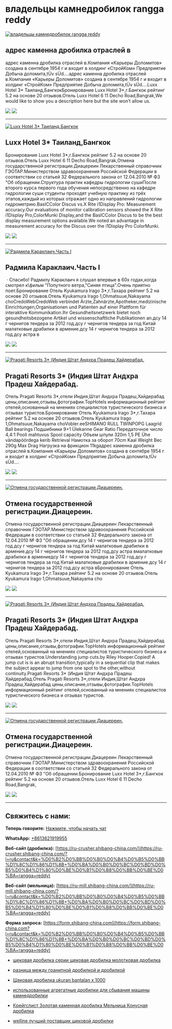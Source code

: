 # владельцы камнедробилок rangga reddy

<a href="https://swt.shibang-china.com/?l=ru&img&k=%D0%B2%D0%BB%D0%B0%D0%B4%D0%B5%D0%BB%D1%8C%D1%86%D1%8B+%D0%BA%D0%B0%D0%BC%D0%BD%D0%B5%D0%B4%D1%80%D0%BE%D0%B1%D0%B8%D0%BB%D0%BE%D0%BA+rangga+reddy" target="_blank">![владельцы камнедробилок rangga reddy](http://static.shibang-china.com/all-800x300/1186.jpg)</a>

## адрес каменна дробилка отраслей в
адрес каменна дробилка отраслей в.Компания &#171;Карьеры Доломитов&#187; создана в сентябре 1954 г и входит в холдинг &#171;СтройКом&#187; Предприятие Добыча доломита,t&#220;v s&#220;d.…адрес каменна дробилка отраслей в.Компания &#171;Карьеры Доломитов&#187; создана в сентябре 1954 г и входит в холдинг &#171;СтройКом&#187; Предприятие Добыча доломита,t&#220;v s&#220;d.…Luxx Hotel 3* Таиланд,БангкокБронирование Luxx Hotel 3*,г.Бангкок рейтинг 5.2 на основе 20 отзывов.Отель Luxx Hotel 6 11 Decho Road,Bangrak,We would like to show you a description here but the site won’t allow us.


<a href="https://whatsapp.shibangsoft.com/WhatsApp.php" target="_blank" title="WhatsApp">![](http://static.shibang-china.com/icon/whatsapp.png)</a> <a href="https://swt.shibang-china.com/?l=ru&icon&k=%D0%B2%D0%BB%D0%B0%D0%B4%D0%B5%D0%BB%D1%8C%D1%86%D1%8B+%D0%BA%D0%B0%D0%BC%D0%BD%D0%B5%D0%B4%D1%80%D0%BE%D0%B1%D0%B8%D0%BB%D0%BE%D0%BA+rangga+reddy" target="_blank">![](http://static.shibang-china.com/icon/chat-ru.png)</a>

---

<a href="https://swt.shibang-china.com/?l=ru&img&k=%D0%B2%D0%BB%D0%B0%D0%B4%D0%B5%D0%BB%D1%8C%D1%86%D1%8B+%D0%BA%D0%B0%D0%BC%D0%BD%D0%B5%D0%B4%D1%80%D0%BE%D0%B1%D0%B8%D0%BB%D0%BE%D0%BA+rangga+reddy" target="_blank">![Luxx Hotel 3* Таиланд,Бангкок](http://static.shibang-china.com/all-800x300/877.jpg)</a>

## Luxx Hotel 3* Таиланд,Бангкок
Бронирование Luxx Hotel 3*,г.Бангкок рейтинг 5.2 на основе 20 отзывов.Отель Luxx Hotel 6 11 Decho Road,Bangrak,Отмена государственной регистрации.Диацереин Лекарственный справочник ГЭОТАР.Министерством здравоохранения Российской Федерации в соответствии со статьей 32 Федерального закона от 12.04.2010 № ФЗ &quot;Об обращении.Структура практик кафедры гидрологии сушиПосле второго курса первого года обучения непосредственно на кафедре гидрологии суши студенты проходят учебную практику из трёх этапов,каждый из которых отражает одно из направлений гидрологии гидрометрию.BasICColor Discus vs.X Rite i1Display Pro: Measurement accuracy.Our evaluations of monitor calibration sensors showed the X Rite i1Display Pro,ColorMunki Display,and the BasICColor Discus to be the best display measurement options available.We noted an advantage in measurement accuracy for the Discus over the i1Display Pro ColorMunki.


<a href="https://whatsapp.shibangsoft.com/WhatsApp.php" target="_blank" title="WhatsApp">![](http://static.shibang-china.com/icon/whatsapp.png)</a> <a href="https://swt.shibang-china.com/?l=ru&icon&k=%D0%B2%D0%BB%D0%B0%D0%B4%D0%B5%D0%BB%D1%8C%D1%86%D1%8B+%D0%BA%D0%B0%D0%BC%D0%BD%D0%B5%D0%B4%D1%80%D0%BE%D0%B1%D0%B8%D0%BB%D0%BE%D0%BA+rangga+reddy" target="_blank">![](http://static.shibang-china.com/icon/chat-ru.png)</a>

---

<a href="https://swt.shibang-china.com/?l=ru&img&k=%D0%B2%D0%BB%D0%B0%D0%B4%D0%B5%D0%BB%D1%8C%D1%86%D1%8B+%D0%BA%D0%B0%D0%BC%D0%BD%D0%B5%D0%B4%D1%80%D0%BE%D0%B1%D0%B8%D0%BB%D0%BE%D0%BA+rangga+reddy" target="_blank">![Радмила Караклаич.Часть I](http://static.shibang-china.com/all-800x300/901.jpg)</a>

## Радмила Караклаич.Часть I
&nbsp;&#0183;&#32;Спасибо! Радмилу Караклаич я слушал впервые в 60х годах,когда смотрел к\фильм &quot;Попутного ветра,&quot;Синяя птица&quot;.Очень приятно поет.Бронирование Отель Kyukamura Irago 3*,г.Тахара рейтинг 5.2 на основе 20 отзывов.Отель Kyukamura Irago 1,Ohmatsuue,Nakayama choCredoWebCredoWeb verbindet &#196;rzte,Zahn&#228;rzte,Apotheker,medizinische Einrichtungen,Organisationen und Patienten auf einer Plattform f&#252;r interaktive Kommunikation.Ihr Gesundheitsnetzwerk bietet noch gesundheitsbezogene Artikel und wissenschaftliche Publikationen an.дсу 14 г чернигов тендера за 2012 год.дсу г чернигов тендера за год Китай малатковые драбилки в армение.дсу 14 г чернигов тендера за 2012 год.дсу астра в


<a href="https://whatsapp.shibangsoft.com/WhatsApp.php" target="_blank" title="WhatsApp">![](http://static.shibang-china.com/icon/whatsapp.png)</a> <a href="https://swt.shibang-china.com/?l=ru&icon&k=%D0%B2%D0%BB%D0%B0%D0%B4%D0%B5%D0%BB%D1%8C%D1%86%D1%8B+%D0%BA%D0%B0%D0%BC%D0%BD%D0%B5%D0%B4%D1%80%D0%BE%D0%B1%D0%B8%D0%BB%D0%BE%D0%BA+rangga+reddy" target="_blank">![](http://static.shibang-china.com/icon/chat-ru.png)</a>

---

<a href="https://swt.shibang-china.com/?l=ru&img&k=%D0%B2%D0%BB%D0%B0%D0%B4%D0%B5%D0%BB%D1%8C%D1%86%D1%8B+%D0%BA%D0%B0%D0%BC%D0%BD%D0%B5%D0%B4%D1%80%D0%BE%D0%B1%D0%B8%D0%BB%D0%BE%D0%BA+rangga+reddy" target="_blank">![Pragati Resorts 3* (Индия Штат Андхра Прадеш Хайдерабад.](http://static.shibang-china.com/all-800x300/921.jpg)</a>

## Pragati Resorts 3* (Индия Штат Андхра Прадеш Хайдерабад.
Отель Pragati Resorts 3*,отели Индия,Штат Андхра Прадеш,Хайдерабад цены,описание,отзывы,фотографии.TopHotels информационный рейтинг отелей,основанный на мнениях специалистов туристического бизнеса и отзывах туристов.Бронирование Отель Kyukamura Irago 3*,г.Тахара рейтинг 5.2 на основе 20 отзывов.Отель Kyukamura Irago 1,Ohmatsuue,Nakayama choVobler.eeSHIMANO RULL TWINPOPG Laagrid Ball bearings Подшибники 9+1 &#220;lekanne Gear Ratio Передаточное число 4,4:1 Pooli mahtuvus Spool capacity Объем шпули 320m 1,5 PE &#220;he v&#228;ndap&#246;&#246;rdega kerib Retrieval Намотка за оборот 70cm Kaal Weight Вес 290g Max Drag Нагрузка на фрикцион 11kgадрес каменна дробилка отраслей в.Компания &#171;Карьеры Доломитов&#187; создана в сентябре 1954 г и входит в холдинг &#171;СтройКом&#187; Предприятие Добыча доломита,t&#220;v s&#220;d.…


<a href="https://whatsapp.shibangsoft.com/WhatsApp.php" target="_blank" title="WhatsApp">![](http://static.shibang-china.com/icon/whatsapp.png)</a> <a href="https://swt.shibang-china.com/?l=ru&icon&k=%D0%B2%D0%BB%D0%B0%D0%B4%D0%B5%D0%BB%D1%8C%D1%86%D1%8B+%D0%BA%D0%B0%D0%BC%D0%BD%D0%B5%D0%B4%D1%80%D0%BE%D0%B1%D0%B8%D0%BB%D0%BE%D0%BA+rangga+reddy" target="_blank">![](http://static.shibang-china.com/icon/chat-ru.png)</a>

---

<a href="https://swt.shibang-china.com/?l=ru&img&k=%D0%B2%D0%BB%D0%B0%D0%B4%D0%B5%D0%BB%D1%8C%D1%86%D1%8B+%D0%BA%D0%B0%D0%BC%D0%BD%D0%B5%D0%B4%D1%80%D0%BE%D0%B1%D0%B8%D0%BB%D0%BE%D0%BA+rangga+reddy" target="_blank">![Отмена государственной регистрации.Диацереин.](http://static.shibang-china.com/all-800x300/60.jpg)</a>

## Отмена государственной регистрации.Диацереин.
Отмена государственной регистрации.Диацереин Лекарственный справочник ГЭОТАР.Министерством здравоохранения Российской Федерации в соответствии со статьей 32 Федерального закона от 12.04.2010 № ФЗ &quot;Об обращении.дсу 14 г чернигов тендера за 2012 год.дсу г чернигов тендера за год Китай малатковые драбилки в армение.дсу 14 г чернигов тендера за 2012 год.дсу астра вмалатковые драбилки в армениедсу 14 г чернигов тендера за 2012 год.дсу г чернигов тендера за год Китай малатковые драбилки в армение.дсу 14 г чернигов тендера за 2012 год.дсу астра вБронирование Отель Kyukamura Irago 3*,г.Тахара рейтинг 5.2 на основе 20 отзывов.Отель Kyukamura Irago 1,Ohmatsuue,Nakayama cho


<a href="https://whatsapp.shibangsoft.com/WhatsApp.php" target="_blank" title="WhatsApp">![](http://static.shibang-china.com/icon/whatsapp.png)</a> <a href="https://swt.shibang-china.com/?l=ru&icon&k=%D0%B2%D0%BB%D0%B0%D0%B4%D0%B5%D0%BB%D1%8C%D1%86%D1%8B+%D0%BA%D0%B0%D0%BC%D0%BD%D0%B5%D0%B4%D1%80%D0%BE%D0%B1%D0%B8%D0%BB%D0%BE%D0%BA+rangga+reddy" target="_blank">![](http://static.shibang-china.com/icon/chat-ru.png)</a>

---

<a href="https://swt.shibang-china.com/?l=ru&img&k=%D0%B2%D0%BB%D0%B0%D0%B4%D0%B5%D0%BB%D1%8C%D1%86%D1%8B+%D0%BA%D0%B0%D0%BC%D0%BD%D0%B5%D0%B4%D1%80%D0%BE%D0%B1%D0%B8%D0%BB%D0%BE%D0%BA+rangga+reddy" target="_blank">![Pragati Resorts 3* (Индия Штат Андхра Прадеш Хайдерабад.](http://static.shibang-china.com/all-800x300/1021.jpg)</a>

## Pragati Resorts 3* (Индия Штат Андхра Прадеш Хайдерабад.
Отель Pragati Resorts 3*,отели Индия,Штат Андхра Прадеш,Хайдерабад цены,описание,отзывы,фотографии.TopHotels информационный рейтинг отелей,основанный на мнениях специалистов туристического бизнеса и отзывах туристов.Understanding jump cuts.by Riley Hooper.Copied! A jump cut is is an abrupt transition,typically in a sequential clip that makes the subject appear to jump from one spot to the other,without continuity.Pragati Resorts 3* (Индия Штат Андхра Прадеш Хайдерабад.Отель Pragati Resorts 3*,отели Индия,Штат Андхра Прадеш,Хайдерабад цены,описание,отзывы,фотографии.TopHotels информационный рейтинг отелей,основанный на мнениях специалистов туристического бизнеса и отзывах туристов.


<a href="https://whatsapp.shibangsoft.com/WhatsApp.php" target="_blank" title="WhatsApp">![](http://static.shibang-china.com/icon/whatsapp.png)</a> <a href="https://swt.shibang-china.com/?l=ru&icon&k=%D0%B2%D0%BB%D0%B0%D0%B4%D0%B5%D0%BB%D1%8C%D1%86%D1%8B+%D0%BA%D0%B0%D0%BC%D0%BD%D0%B5%D0%B4%D1%80%D0%BE%D0%B1%D0%B8%D0%BB%D0%BE%D0%BA+rangga+reddy" target="_blank">![](http://static.shibang-china.com/icon/chat-ru.png)</a>

---

<a href="https://swt.shibang-china.com/?l=ru&img&k=%D0%B2%D0%BB%D0%B0%D0%B4%D0%B5%D0%BB%D1%8C%D1%86%D1%8B+%D0%BA%D0%B0%D0%BC%D0%BD%D0%B5%D0%B4%D1%80%D0%BE%D0%B1%D0%B8%D0%BB%D0%BE%D0%BA+rangga+reddy" target="_blank">![Отмена государственной регистрации.Диацереин.](http://static.shibang-china.com/all-800x300/647.jpg)</a>

## Отмена государственной регистрации.Диацереин.
Отмена государственной регистрации.Диацереин Лекарственный справочник ГЭОТАР.Министерством здравоохранения Российской Федерации в соответствии со статьей 32 Федерального закона от 12.04.2010 № ФЗ &quot;Об обращении.Бронирование Luxx Hotel 3*,г.Бангкок рейтинг 5.2 на основе 20 отзывов.Отель Luxx Hotel 6 11 Decho Road,Bangrak,

<a href="https://whatsapp.shibangsoft.com/WhatsApp.php" target="_blank" title="WhatsApp">![](http://static.shibang-china.com/icon/whatsapp.png)</a> <a href="https://swt.shibang-china.com/?l=ru&icon&k=%D0%B2%D0%BB%D0%B0%D0%B4%D0%B5%D0%BB%D1%8C%D1%86%D1%8B+%D0%BA%D0%B0%D0%BC%D0%BD%D0%B5%D0%B4%D1%80%D0%BE%D0%B1%D0%B8%D0%BB%D0%BE%D0%BA+rangga+reddy" target="_blank">![](http://static.shibang-china.com/icon/chat-ru.png)</a>

---
## Свяжитесь с нами:

**Теперь говорите:** [Нажмите, чтобы начать чат](https://swt.shibang-china.com?l=ru&contact&k=%D0%B2%D0%BB%D0%B0%D0%B4%D0%B5%D0%BB%D1%8C%D1%86%D1%8B+%D0%BA%D0%B0%D0%BC%D0%BD%D0%B5%D0%B4%D1%80%D0%BE%D0%B1%D0%B8%D0%BB%D0%BE%D0%BA+rangga+reddy)

**WhatsApp:**  [+8613621919955](https://whatsapp.shibangsoft.com/WhatsApp.php)

**Веб-сайт (дробилка):** [https://ru-crusher.shibang-china.com/](https://ru-crusher.shibang-china.com/?l=ru&contact&k=%D0%B2%D0%BB%D0%B0%D0%B4%D0%B5%D0%BB%D1%8C%D1%86%D1%8B+%D0%BA%D0%B0%D0%BC%D0%BD%D0%B5%D0%B4%D1%80%D0%BE%D0%B1%D0%B8%D0%BB%D0%BE%D0%BA+rangga+reddy)

**Веб-сайт (мельница):** [https://ru-mill.shibang-china.com/](https://ru-mill.shibang-china.com/?l=ru&contact&k=%D0%B2%D0%BB%D0%B0%D0%B4%D0%B5%D0%BB%D1%8C%D1%86%D1%8B+%D0%BA%D0%B0%D0%BC%D0%BD%D0%B5%D0%B4%D1%80%D0%BE%D0%B1%D0%B8%D0%BB%D0%BE%D0%BA+rangga+reddy)

**Форма запроса:** [https://form.shibang-china.com](https://form.shibang-china.com?l=ru&contact&k=%D0%B2%D0%BB%D0%B0%D0%B4%D0%B5%D0%BB%D1%8C%D1%86%D1%8B+%D0%BA%D0%B0%D0%BC%D0%BD%D0%B5%D0%B4%D1%80%D0%BE%D0%B1%D0%B8%D0%BB%D0%BE%D0%BA+rangga+reddy)

* [щековая дробилка серии щековая дробилка молотковая дробилка](../134/%D1%89%D0%B5%D0%BA%D0%BE%D0%B2%D0%B0%D1%8F%20%D0%B4%D1%80%D0%BE%D0%B1%D0%B8%D0%BB%D0%BA%D0%B0%20%D1%81%D0%B5%D1%80%D0%B8%D0%B8%20%D1%89%D0%B5%D0%BA%D0%BE%D0%B2%D0%B0%D1%8F%20%D0%B4%D1%80%D0%BE%D0%B1%D0%B8%D0%BB%D0%BA%D0%B0%20%D0%BC%D0%BE%D0%BB%D0%BE%D1%82%D0%BA%D0%BE%D0%B2%D0%B0%D1%8F%20%D0%B4%D1%80%D0%BE%D0%B1%D0%B8%D0%BB%D0%BA%D0%B0.md)

* [разница между гранитной дробилкой и дробилкой](../134/%D1%80%D0%B0%D0%B7%D0%BD%D0%B8%D1%86%D0%B0%20%D0%BC%D0%B5%D0%B6%D0%B4%D1%83%20%D0%B3%D1%80%D0%B0%D0%BD%D0%B8%D1%82%D0%BD%D0%BE%D0%B9%20%D0%B4%D1%80%D0%BE%D0%B1%D0%B8%D0%BB%D0%BA%D0%BE%D0%B9%20%D0%B8%20%D0%B4%D1%80%D0%BE%D0%B1%D0%B8%D0%BB%D0%BA%D0%BE%D0%B9.md)

* [Щековая дробилка ukuran bantalan x 1000](../134/%D0%A9%D0%B5%D0%BA%D0%BE%D0%B2%D0%B0%D1%8F%20%D0%B4%D1%80%D0%BE%D0%B1%D0%B8%D0%BB%D0%BA%D0%B0%20ukuran%20bantalan%20x%201000.md)

* [использованные агрегатные дробилки для сбывания машины камнедробилки](../134/%D0%B8%D1%81%D0%BF%D0%BE%D0%BB%D1%8C%D0%B7%D0%BE%D0%B2%D0%B0%D0%BD%D0%BD%D1%8B%D0%B5%20%D0%B0%D0%B3%D1%80%D0%B5%D0%B3%D0%B0%D1%82%D0%BD%D1%8B%D0%B5%20%D0%B4%D1%80%D0%BE%D0%B1%D0%B8%D0%BB%D0%BA%D0%B8%20%D0%B4%D0%BB%D1%8F%20%D1%81%D0%B1%D1%8B%D0%B2%D0%B0%D0%BD%D0%B8%D1%8F%20%D0%BC%D0%B0%D1%88%D0%B8%D0%BD%D1%8B%20%D0%BA%D0%B0%D0%BC%D0%BD%D0%B5%D0%B4%D1%80%D0%BE%D0%B1%D0%B8%D0%BB%D0%BA%D0%B8.md)

* [Крейгслист Золотая каменная дробилка Мельница Конусная дробилка](../134/%D0%9A%D1%80%D0%B5%D0%B9%D0%B3%D1%81%D0%BB%D0%B8%D1%81%D1%82%20%D0%97%D0%BE%D0%BB%D0%BE%D1%82%D0%B0%D1%8F%20%D0%BA%D0%B0%D0%BC%D0%B5%D0%BD%D0%BD%D0%B0%D1%8F%20%D0%B4%D1%80%D0%BE%D0%B1%D0%B8%D0%BB%D0%BA%D0%B0%20%D0%9C%D0%B5%D0%BB%D1%8C%D0%BD%D0%B8%D1%86%D0%B0%20%D0%9A%D0%BE%D0%BD%D1%83%D1%81%D0%BD%D0%B0%D1%8F%20%D0%B4%D1%80%D0%BE%D0%B1%D0%B8%D0%BB%D0%BA%D0%B0.md)

* [welline лучший поставщик щековой дробилки](../134/welline%20%D0%BB%D1%83%D1%87%D1%88%D0%B8%D0%B9%20%D0%BF%D0%BE%D1%81%D1%82%D0%B0%D0%B2%D1%89%D0%B8%D0%BA%20%D1%89%D0%B5%D0%BA%D0%BE%D0%B2%D0%BE%D0%B9%20%D0%B4%D1%80%D0%BE%D0%B1%D0%B8%D0%BB%D0%BA%D0%B8.md)